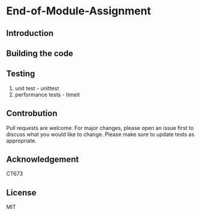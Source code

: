# End-of-Module-Assignment
## Introduction

## Building the code

## Testing
1. unit test - unittest
2. performance tests - timeit 
## Controbution
Pull requests are welcome. 
For major changes, please open an issue first to discuss what you would like to change.
Please make sure to update tests as appropriate.
## Acknowledgement
CT673
## License
MIT
